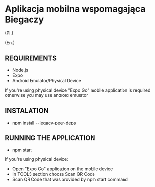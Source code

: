 # Aplikacja mobilna wspomagająca Biegaczy 
(Pl.)

(En.)
## REQUIREMENTS
- Node.js
- Expo
- Android Emulator/Physical Device

If you're using physical device "Expo Go" mobile application is required otherwise you may use android emulator

## INSTALATION
- npm install --legacy-peer-deps

## RUNNING THE APPLICATION
- npm start

If you're using physical device:
- Open "Expo Go" application on the mobile device
- In TOOLS section choose Scan QR Code
- Scan QR Code that was provided by npm start command
